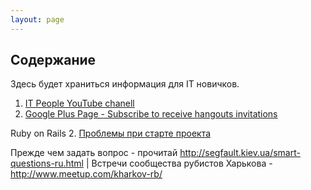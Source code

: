 ```yaml
---
layout: page
---
```


## Содержание

Здесь будет храниться информация для IT новичков.

1. [IT People YouTube chanell](https://www.youtube.com/channel/UC-8nFUqYeTzNuXItwX36Q2Q)
2. [Google Plus Page - Subscribe  to receive hangouts invitations ](https://plus.google.com/u/0/100121192143059386929/videos)


Ruby on Rails
2. [Проблемы при старте проекта](carated)

Прежде чем задать вопрос - прочитай http://segfault.kiev.ua/smart-questions-ru.html | Встречи сообщества рубистов Харькова - http://www.meetup.com/kharkov-rb/

